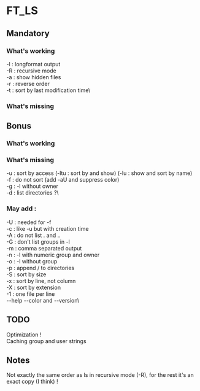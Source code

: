# FT_LS

## Mandatory

### What's working
-l : longformat output\
-R : recursive mode\
-a : show hidden files\
-r : reverse order\
-t : sort by last modification time\

### What's missing

## Bonus

### What's working

### What's missing
-u : sort by access (-ltu : sort by and show) (-lu : show and sort by name)\
-f : do not sort (add -aU and suppress color)\
-g : -l without owner\
-d : list directories ?\

### May add :
-U : needed for -f\
-c : like -u but with creation time\
-A : do not list . and ..\
-G : don't list groups in -l\
-m : comma separated output\
-n : -l with numeric group and owner\
-o : -l without group\
-p : append / to directories\
-S : sort by size\
-x : sort by line, not column\
-X : sort by extension\
-1 : one file per line\
--help --color and --version\

## TODO
Optimization !\
Caching group and user strings

## Notes
Not exactly the same order as ls in recursive mode (-R), for the rest it's an exact copy (I think) !